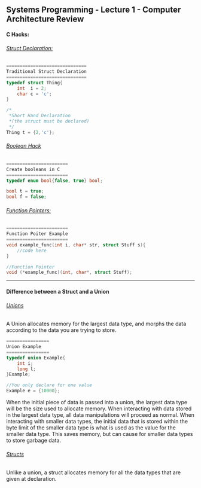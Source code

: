 ## Systems Programming - Lecture 1 - Computer Architecture Review

#### C Hacks:

###### <u>Struct Declaration:</u>
```C
==============================
Traditional Struct Declaration
==============================
typedef struct Thing{
	int  i = 2;
	char c = 'c';
}

/*
 *Short Hand Declaration
 *(the struct must be declared)
 */
Thing t = {2,'c'};

```

###### <u>Boolean Hack</u>
```C
=======================
Create booleans in C
=======================
typedef enum bool{false, true} bool;

bool t = true;
bool f = false;
```

###### <u>Function Pointers:</u>
```C
=======================
Function Poiter Example
=======================
void example_func(int i, char* str, struct Stuff s){
	//code here
}

//Function Pointer
void (*example_func)(int, char*, struct Stuff);
```

---

#### Difference between a Struct and a Union

###### <u>Unions</u>
A Union allocates memory for the largest data type, and morphs the data according to the data 
you are trying to store.

```C
================
Union Example
================
typedef union Example{
	int i;
	long l;
}Example;

//You only declare for one value
Example e = {10000};
```

When the initial piece of data is passed into a union, the largest data type will be the size used
to allocate memory. When interacting with data stored in the largest data type, all data 
manipulations will proceed as normal. When interacting with smaller data types, the initial data 
that is stored within the byte limit of the smaller data type is what is used as the value for
the smaller data type. This saves memory, but can cause for smaller data types to store garbage data.
 
###### <u>Structs</u>
Unlike a union, a struct allocates memory for all the data types that are given at declaration.


